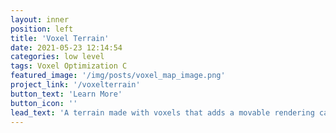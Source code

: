 ```yaml
---
layout: inner
position: left
title: 'Voxel Terrain'
date: 2021-05-23 12:14:54
categories: low level
tags: Voxel Optimization C
featured_image: '/img/posts/voxel_map_image.png'
project_link: '/voxelterrain'
button_text: 'Learn More'
button_icon: ''
lead_text: 'A terrain made with voxels that adds a movable rendering camera and certain optimizations.'
---
```

